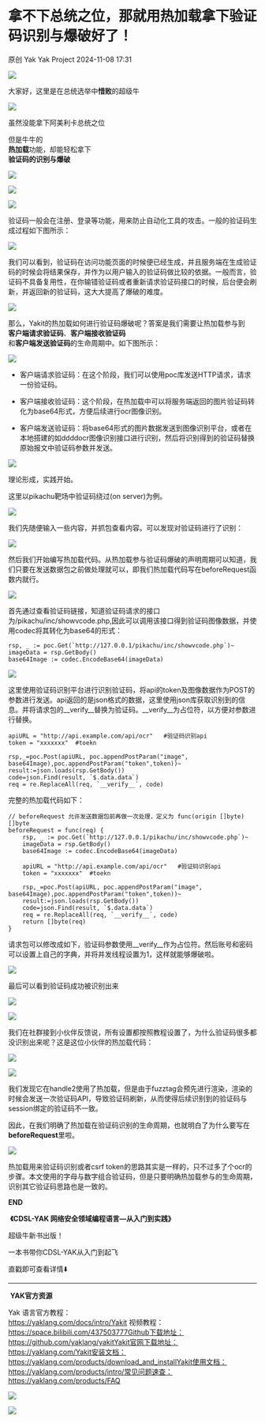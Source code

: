 #  拿不下总统之位，那就用热加载拿下验证码识别与爆破好了！   
原创 Yak  Yak Project   2024-11-08 17:31  
  
![](/articles/wechat2md-57d4b38fb5fac67b077017855ed50c43.gif)  
  
大家好，这里是在总统选举中**惜败**的超级牛  
  
![](/articles/wechat2md-f1b2e0388a2f03ef1566973c06848d57.png)  
  
虽然没能拿下阿美利卡总统之位  
  
但是牛牛的  
**热加载**功能，却能轻松拿下  
**验证码的识别与爆破**  
  
![](/articles/wechat2md-15188eeeaf0c79d60b92b341f1486886.jpeg)  
  
  
![](/articles/wechat2md-9a1fca0d6d160c150f933eaece35e23e.png)  
  
![](/articles/wechat2md-c1f79c63aacd87f977df3ac644e5761f.png)  
  
验证码一般会在注册、登录等功能，用来防止自动化工具的攻击。一般的验证码生成过程如下图所示：  
  
![](/articles/wechat2md-2eb12d7f85eb299c77f3dd6151794666.png)  
  
我们可以看到，验证码在访问功能页面的时候便已经生成，并且服务端在生成验证码的时候会将结果保存，并作为以用户输入的验证码做比较的依据。一般而言，验证码不具备复用性，在你输错验证码或者重新请求验证码接口的时候，后台便会刷新，并返回新的验证码，这大大提高了爆破的难度。  
  
![](/articles/wechat2md-f5b088e2dfd6190597b9696a177cab58.png)  
  
那么，Yakit的热加载如何进行验证码爆破呢？答案是我们需要让热加载参与到  
**客户端请求验证码**、**客户端接收验证码**  
和**客户端发送验证码**的生命周期中。如下图所示：  
  
![](/articles/wechat2md-bb53cf22379e0f1d33d7c5e79ddd4228.png)  
- 客户端请求验证码：在这个阶段，我们可以使用poc库发送HTTP请求，请求一份验证码。  
  
- 客户端接收验证码：这个阶段，在热加载中可以将服务端返回的图片验证码转化为base64形式，方便后续进行ocr图像识别。  
  
- 客户端发送验证码：将base64形式的图片数据发送到图像识别平台，或者在本地搭建的如ddddocr图像识别接口进行识别，然后将识别得到的验证码替换原始报文中验证码参数并发送。  
  
![](/articles/wechat2md-98dacf6ffcc356ff9d5a46ca629b4f34.png)  
  
理论形成，实践开始。  
  
这里以pikachu靶场中验证码绕过(on server)为例。  
  
![](/articles/wechat2md-7fb52f97c7ee3f907cd263bec850555a.png)  
  
我们先随便输入一些内容，并抓包查看内容。可以发现对验证码进行了识别：  
  
![](/articles/wechat2md-bca0d96cc8f7d2426574daed0c7ecafd.png)  
  
然后我们开始编写热加载代码。从热加载参与验证码爆破的声明周期可以知道，我们只要在发送数据包之前做处理就可以，即我们热加载代码写在beforeRequest函数内就行。  
  
![](/articles/wechat2md-13f432dc73840a405aab6cd096fe8e0d.png)  
  
首先通过查看验证码链接，知道验证码请求的接口为/pikachu/inc/showvcode.php,因此可以调用该接口得到验证码图像数据，并使用codec将其转化为base64的形式：  
```
rsp, _ := poc.Get(`http://127.0.0.1/pikachu/inc/showvcode.php`)~
imageData = rsp.GetBody()
base64Image := codec.EncodeBase64(imageData)
```  
  
![](/articles/wechat2md-a831ff85c3039ea3718dc367db431d28.png)  
  
这里使用验证码识别平台进行识别验证码，将api的token及图像数据作为POST的参数进行发送。api返回的是json格式的数据，这里使用json库获取识别到的信息。并将请求包的__verify__替换为验证码。__verify__为占位符，以方便对参数进行替换。  
```
apiURL = "http://api.example.com/api/ocr"   #验证码识别api
token = "xxxxxxx"  #toekn

rsp,_=poc.Post(apiURL, poc.appendPostParam("image", base64Image),poc.appendPostParam("token",token))~
result:=json.loads(rsp.GetBody())
code=json.Find(result, `$.data.data`)
req = re.ReplaceAll(req, `__verify__`, code)
```  
  
完整的热加载代码如下：  
```
// beforeRequest 允许发送数据包前再做一次处理，定义为 func(origin []byte) []byte
beforeRequest = func(req) {
    rsp, _ := poc.Get(`http://127.0.0.1/pikachu/inc/showvcode.php`)~
    imageData = rsp.GetBody()
    base64Image := codec.EncodeBase64(imageData)

    apiURL = "http://api.example.com/api/ocr"   #验证码识别api
    token = "xxxxxxx"  #toekn

    rsp,_=poc.Post(apiURL, poc.appendPostParam("image", base64Image),poc.appendPostParam("token",token))~
    result:=json.loads(rsp.GetBody())
    code=json.Find(result, `$.data.data`)
    req = re.ReplaceAll(req, `__verify__`, code)
    return []byte(req)
}
```  
  
请求包可以修改成如下，验证码参数使用__verify__作为占位符。然后账号和密码可以设置上自己的字典，并将并发线程设置为1，这样就能够爆破啦。  
  
![](/articles/wechat2md-913805fd14fa40dce649093a98cc97b2.png)  
  
最后可以看到验证码成功被识别出来  
  
![](/articles/wechat2md-b7b8768eb656293557cadbffc758d9e4.png)  
  
![](/articles/wechat2md-202cc2dd82f6bf09dbd40654c2894e5d.png)  
  
我们在社群接到小伙伴反馈说，所有设置都按照教程设置了，为什么验证码很多都没识别出来呢？这是这位小伙伴的热加载代码：  
  
![](/articles/wechat2md-635d535acc093f47dc606209531c5529.png)  
  
![](/articles/wechat2md-e6fe2fb6cc86255049b2ba8d993a96a7.png)  
  
我们发现它在handle2使用了热加载，但是由于fuzztag会预先进行渲染，渲染的时候会发送一次验证码API，导致验证码刷新，从而使得后续识别到的验证码与session绑定的验证码不一致。  
  
因此，在我们明确了热加载在验证码识别的生命周期，也就明白了为什么要写在**beforeRequest**里啦。  
  
![](/articles/wechat2md-dba49271ce3ba112432e5f27f19fc93e.png)  
  
热加载用来验证码识别或者csrf token的思路其实是一样的，只不过多了个ocr的步骤。本文使用的字母与数字组合验证码，但是只要明确热加载参与的生命周期，识别其它验证码思路也是一致的。  
  
  
**END**  
  
  
 **《CDSL-YAK 网络安全领域编程语言—从入门到实践》**  
  
超级牛新书出版！  
  
一本书带你CDSL-YAK从入门到起飞  
  
直戳即可查看详情⬇️  
  
  
  
****  
  
  
 **YAK官方资源**  
  
  
Yak 语言官方教程：  
https://yaklang.com/docs/intro/Yakit 视频教程：  
https://space.bilibili.com/437503777Github下载地址：  
https://github.com/yaklang/yakitYakit官网下载地址：  
https://yaklang.com/Yakit安装文档：  
https://yaklang.com/products/download_and_installYakit使用文档：  
https://yaklang.com/products/intro/常见问题速查：  
https://yaklang.com/products/FAQ  
  
![](/articles/wechat2md-382b711760574d429c6c8742ecfc1d9b.png)  
  
![](/articles/wechat2md-304b45488320344b4c7cdbd5759ee4e8.gif)  
  
  
  
